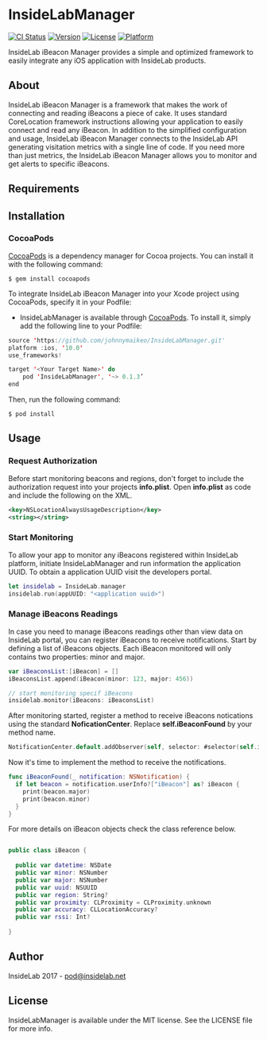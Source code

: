 # InsideLabManager

[![CI Status](http://img.shields.io/travis/InsideLab/InsideLabManager.svg?style=flat)](https://travis-ci.org/InsideLab/InsideLabManager)
[![Version](https://img.shields.io/cocoapods/v/InsideLabManager.svg?style=flat)](http://cocoapods.org/pods/InsideLabManager)
[![License](https://img.shields.io/cocoapods/l/InsideLabManager.svg?style=flat)](http://cocoapods.org/pods/InsideLabManager)
[![Platform](https://img.shields.io/cocoapods/p/InsideLabManager.svg?style=flat)](http://cocoapods.org/pods/InsideLabManager)

InsideLab iBeacon Manager provides a simple and optimized framework to easily integrate any iOS application with InsideLab products.

## About

InsideLab iBeacon Manager is a framework that makes the work of connecting and reading iBeacons a piece of cake. It uses standard CoreLocation framework instructions allowing your application to easily connect and read any iBeacon. In addition to the simplified configuration and usage, InsideLab iBeacon Manager connects to the InsideLab API generating visitation metrics with a single line of code. If you need more than just metrics, the InsideLab iBeacon Manager allows you to monitor and get alerts to specific iBeacons.

## Requirements

## Installation

### CocoaPods

[CocoaPods](http://cocoapods.org/) is a dependency manager for Cocoa projects. You can install it with the following command:

```
$ gem install cocoapods
```

To integrate InsideLab iBeacon Manager into your Xcode project using CocoaPods, specify it in your Podfile:

- InsideLabManager is available through [CocoaPods](http://cocoapods.org). To install
it, simply add the following line to your Podfile:

```swift
source 'https://github.com/johnnymaikeo/InsideLabManager.git'
platform :ios, '10.0'
use_frameworks!

target '<Your Target Name>' do
    pod 'InsideLabManager', '~> 0.1.3’
end
```

Then, run the following command:

```
$ pod install
```

## Usage

### Request Authorization

Before start monitoring beacons and regions, don't forget to include the authorization request into your projects **info.plist**. Open **info.plist** as code and include the following on the XML.

```xml
<key>NSLocationAlwaysUsageDescription</key>
<string></string>
```
### Start Monitoring

To allow your app to monitor any iBeacons registered within InsideLab platform, initiate InsideLabManager and run information the application UUID. To obtain a application UUID visit the developers portal.

```swift
let insidelab = InsideLab.manager
insidelab.run(appUUID: "<application uuid>")
```

###  Manage iBeacons Readings

In case you need to manage iBeacons readings other than view data on InsideLab portal, you can register iBeacons to receive notifications. Start by defining a list of iBeacons objects. Each iBeacon monitored will only contains two properties: minor and major.

```swift
var iBeaconsList:[iBeacon] = []
iBeaconsList.append(iBeacon(minor: 123, major: 456))

// start monitoring specif iBeacons
insidelab.monitor(iBeacons: iBeaconsList)
```

After monitoring started, register a method to receive iBeacons notications using the standard **NoficationCenter**. Replace **self.iBeaconFound** by your method name.

```swift
NotificationCenter.default.addObserver(self, selector: #selector(self.iBeaconFound(_:)), name: insidelab.iBeaconFoundNotification, object: nil)
```

Now it's time to implement the method to receive the notifications.

```swift
func iBeaconFound(_ notification: NSNotification) {        
  if let beacon = notification.userInfo?["iBeacon"] as? iBeacon {
    print(beacon.major)
    print(beacon.minor)
  }
}
```

For more details on iBeacon objects check the class reference below.

```swift

public class iBeacon {
    
  public var datetime: NSDate
  public var minor: NSNumber
  public var major: NSNumber
  public var uuid: NSUUID
  public var region: String?
  public var proximity: CLProximity = CLProximity.unknown
  public var accuracy: CLLocationAccuracy?
  public var rssi: Int?
    
}

```

## Author

InsideLab 2017 - 
pod@insidelab.net

## License

InsideLabManager is available under the MIT license. See the LICENSE file for more info.
